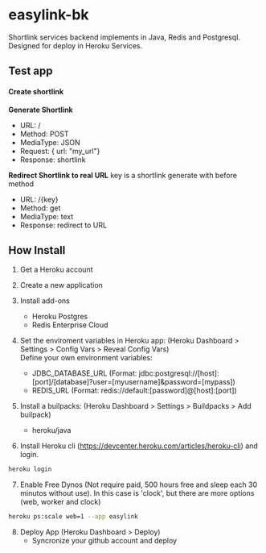 # easylink-bk
Shortlink services backend implements in Java, Redis and Postgresql. Designed for deploy in Heroku Services.

## Test app
#### Create shortlink
**Generate Shortlink**
- URL: /
- Method: POST
- MediaType: JSON
- Request: { url: "my_url"}
- Response: shortlink

**Redirect Shortlink to real URL**
key is a shortlink generate with before method
- URL: /{key}
- Method: get
- MediaType: text
- Response: redirect to URL


## How Install

1. Get a Heroku account
2. Create a new application
3. Install add-ons
    - Heroku Postgres
    - Redis Enterprise Cloud

4. Set the enviroment variables in Heroku app:  (Heroku Dashboard > Settings > Config Vars > Reveal Config Vars)  
    Define your own environment variables:
    - JDBC_DATABASE_URL (Format: jdbc:postgresql://[host]:[port]/[database]?user=[myusername]&password=[mypass])
    - REDIS_URL (Format: redis://default:[password]@[host]:[port])

5. Install a builpacks: (Heroku Dashboard > Settings > Buildpacks > Add builpack)
    - heroku/java

6. Install Heroku cli (https://devcenter.heroku.com/articles/heroku-cli) and login.
```bash
heroku login
```

7. Enable Free Dynos (Not require paid, 500 hours free and sleep each 30 minutos without use). In this case is 'clock', but there are more options (web, worker and clock)
```bash
heroku ps:scale web=1 --app easylink
```

8. Deploy App (Heroku Dashboard > Deploy)
    - Syncronize your github account and deploy


